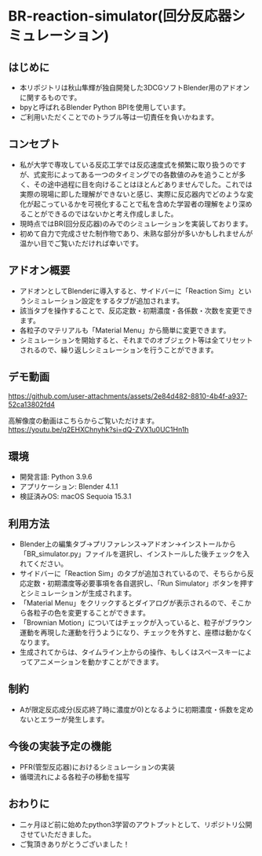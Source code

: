 # BR-reaction-simulator(回分反応器シミュレーション)

## はじめに
- 本リポジトリは秋山隼輝が独自開発した3DCGソフトBlender用のアドオンに関するものです。
- bpyと呼ばれるBlender Python BPIを使用しています。
- ご利用いただくことでのトラブル等は一切責任を負いかねます。

## コンセプト
- 私が大学で専攻している反応工学では反応速度式を頻繁に取り扱うのですが、式変形によってある一つのタイミングでの各数値のみを追うことが多く、その途中過程に目を向けることはほとんどありませんでした。これでは実際の現場に即した理解ができないと感じ、実際に反応器内でどのような変化が起こっているかを可視化することで私を含めた学習者の理解をより深めることができるのではないかと考え作成しました。
- 現時点ではBR(回分反応器)のみでのシミュレーションを実装しております。
- 初めて自力で完成させた制作物であり、未熟な部分が多いかもしれませんが温かい目でご覧いただければ幸いです。

## アドオン概要
- アドオンとしてBlenderに導入すると、サイドバーに「Reaction Sim」というシミュレーション設定をするタブが追加されます。
- 該当タブを操作することで、反応定数・初期濃度・各係数・次数を変更できます。
- 各粒子のマテリアルも「Material Menu」から簡単に変更できます。
- シミュレーションを開始すると、それまでのオブジェクト等は全てリセットされるので、繰り返しシミュレーションを行うことができます。

## デモ動画

https://github.com/user-attachments/assets/2e84d482-8810-4b4f-a937-52ca13802fd4

高解像度の動画はこちらからご覧いただけます。<br>
https://youtu.be/q2EHXChnyhk?si=dQ-ZVX1u0UC1Hn1h

## 環境
- 開発言語: Python 3.9.6
- アプリケーション: Blender 4.1.1
- 検証済みOS: macOS Sequoia 15.3.1

## 利用方法
- Blender上の編集タブ→プリファレンス→アドオン→インストールから「BR_simulator.py」ファイルを選択し、インストールした後チェックを入れてください。
- サイドバーに「Reaction Sim」のタブが追加されているので、そちらから反応定数・初期濃度等必要事項を各自選択し、「Run Simulator」ボタンを押すとシミュレーションが生成されます。
- 「Material Menu」をクリックするとダイアログが表示されるので、そこから各粒子の色を変更することができます。
- 「Brownian Motion」についてはチェックが入っていると、粒子がブラウン運動を再現した運動を行うようになり、チェックを外すと、座標は動かなくなります。
- 生成されてからは、タイムライン上からの操作、もしくはスペースキーによってアニメーションを動かすことができます。

## 制約
- Aが限定反応成分(反応終了時に濃度が0)となるように初期濃度・係数を定めないとエラーが発生します。

## 今後の実装予定の機能
- PFR(管型反応器)におけるシミュレーションの実装
- 循環流れによる各粒子の移動を描写

## おわりに
- 二ヶ月ほど前に始めたpython3学習のアウトプットとして、リポジトリ公開させていただきました。
- ご覧頂きありがとうございました！
